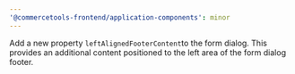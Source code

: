 ```yaml
---
'@commercetools-frontend/application-components': minor
---
```


Add a new property `leftAlignedFooterContent`to the form dialog. This provides an additional content positioned to the left area of the form dialog footer.
